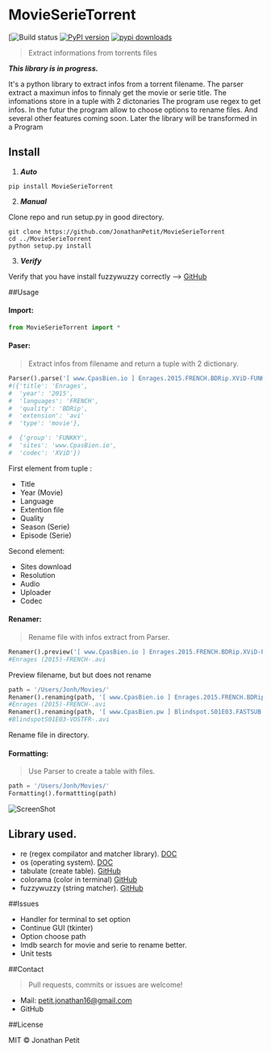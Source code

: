 # MovieSerieTorrent 
[![Build status](https://travis-ci.org/JonathanPetit/MovieSerieTorrent.svg?branch=master)
[![PyPI version](https://badge.fury.io/py/MovieSerieTorrent.svg)](https://badge.fury.io/py/MovieSerieTorrent/)
[![pypi downloads](https://img.shields.io/pypi/dm/MovieSerieTorrent.svg)](https://pypi.python.org/pypi/MovieSerieTorrent/)
> Extract informations from torrents files

***This library is in progress.***

It's a python library to extract infos from a torrent filename. The parser extract a maximun infos to finnaly get the movie or serie title. The infomations store in a tuple with 2 dictonaries The program use regex to get infos. In the futur the program allow to choose options to rename files. And several other features coming soon. Later the library will be transformed in a Program

## Install
1. ***Auto***
  ```
  pip install MovieSerieTorrent
  ````

2. ***Manual***

  Clone repo and run setup.py in good directory.
  ```
  git clone https://github.com/JonathanPetit/MovieSerieTorrent
  cd ../MovieSerieTorrent
  python setup.py install
  ```

3. ***Verify***

  Verify that you have install fuzzywuzzy correctly --> [GitHub](https://github.com/seatgeek/fuzzywuzzy)

##Usage

#### Import:
```py
from MovieSerieTorrent import *
```

#### Paser:
> Extract infos from filename and return a tuple with 2 dictionary.

```py
Parser().parse('[ www.CpasBien.io ] Enrages.2015.FRENCH.BDRip.XViD-FUNKKY.avi')
#({'title': 'Enrages',
#  'year': '2015',
#  'languages': 'FRENCH',
#  'quality': 'BDRip',
#  'extension': 'avi'
#  'type': 'movie'},

#  {'group': 'FUNKKY',
#  'sites': 'www.CpasBien.io',
#  'codec': 'XViD'})
```
First element from tuple :
* Title
* Year (Movie)
* Language
* Extention file
* Quality
* Season (Serie)
* Episode (Serie)

Second element:
* Sites download
* Resolution
* Audio
* Uploader
* Codec

#### Renamer:
> Rename file with infos extract from Parser.

```py
Renamer().preview('[ www.CpasBien.io ] Enrages.2015.FRENCH.BDRip.XViD-FUNKKY.avi')
#Enrages (2015)-FRENCH-.avi
```
Preview filename, but but does not rename

```py
path = '/Users/Jonh/Movies/'
Renamer().renaming(path, '[ www.CpasBien.io ] Enrages.2015.FRENCH.BDRip.XViD-FUNKKY.avi')
#Enrages (2015)-FRENCH-.avi
Renamer().renaming(path, '[ www.CpasBien.pw ] Blindspot.S01E03.FASTSUB.VOSTFR.HDTV.XviD-ZT.avi')
#BlindspotS01E03-VOSTFR-.avi
```
Rename file in directory.

#### Formatting:
> Use Parser to create a table with files.

```py
path = '/Users/Jonh/Movies/'
Formatting().formattting(path)
````
![ScreenShot](https://raw.githubusercontent.com/JonathanPetit/MovieSerieTorrent/master/Screenshots/table.png)

## Library used. 

* re (regex compilator and matcher library). [DOC](https://docs.python.org/2/library/re.html)
* os (operating system). [DOC](https://docs.python.org/2/library/os.html)
* tabulate (create table). [GitHub](https://github.com/gregbanks/python-tabulate)
* colorama (color in terminal) [GitHub](https://github.com/tartley/colorama)
* fuzzywuzzy (string matcher). [GitHub](https://github.com/seatgeek/fuzzywuzzy)

##Issues

* Handler for terminal to set option
* Continue GUI (tkinter)
* Option choose path
* Imdb search for movie and serie to rename better.
* Unit tests

##Contact
> Pull requests, commits or issues are welcome!

* Mail: petit.jonathan16@gmail.com
* GitHub

##License

MIT © Jonathan Petit
